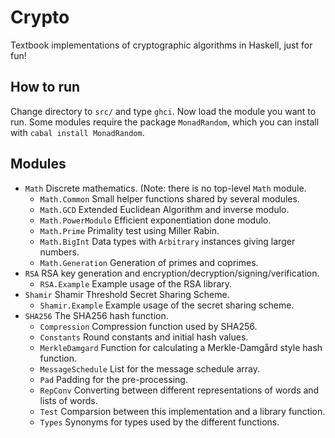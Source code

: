 
# Crypto

Textbook implementations of cryptographic algorithms in Haskell, just for fun!

## How to run

Change directory to `src/` and type `ghci`. Now load the module you want to run. Some modules require the package `MonadRandom`, which you can install with `cabal install MonadRandom`.

## Modules

- `Math` Discrete mathematics. (Note: there is no top-level `Math` module.
    - `Math.Common` Small helper functions shared by several modules.
    - `Math.GCD` Extended Euclidean Algorithm and inverse modulo.
    - `Math.PowerModulo` Efficient exponentiation done modulo.
    - `Math.Prime` Primality test using Miller Rabin.
    - `Math.BigInt` Data types with `Arbitrary` instances giving larger numbers.
    - `Math.Generation` Generation of primes and coprimes.
- `RSA` RSA key generation and encryption/decryption/signing/verification.
  - `RSA.Example` Example usage of the RSA library.
- `Shamir` Shamir Threshold Secret Sharing Scheme.
  - `Shamir.Example` Example usage of the secret sharing scheme.
- `SHA256` The SHA256 hash function.
  - `Compression` Compression function used by SHA256.
  - `Constants` Round constants and initial hash values.
  - `MerkleDamgard` Function for calculating a Merkle-Damgård style hash function.
  - `MessageSchedule` List for the message schedule array.
  - `Pad` Padding for the pre-processing.
  - `RepConv` Converting between different representations of words and lists of words.
  - `Test` Comparsion between this implementation and a library function.
  - `Types` Synonyms for types used by the different functions.
